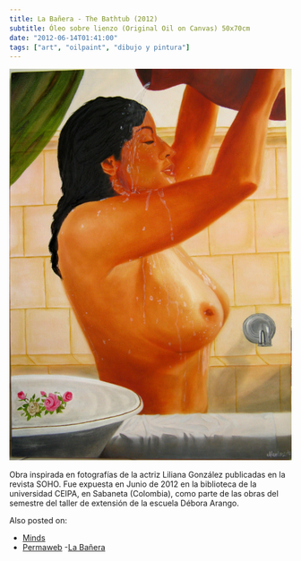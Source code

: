```yaml
---
title: La Bañera - The Bathtub (2012)
subtitle: Óleo sobre lienzo (Original Oil on Canvas) 50x70cm
date: "2012-06-14T01:41:00"
tags: ["art", "oilpaint", "dibujo y pintura"]
---
```


![The Bathtube](/images/la_banera.jpg)

Obra inspirada en fotografías de la actriz Liliana González publicadas en la revista SOHO. Fue expuesta en Junio de 2012 en la biblioteca de la universidad CEIPA, en Sabaneta (Colombia), como parte de las obras del semestre del taller de extensión de la escuela Débora Arango.

Also posted on:

- [Minds](https://www.minds.com/newsfeed/1193028463992102912)
- [Permaweb](https://viewblock.io/arweave/tx/tLeX8GrGPRWDb3FMAzvCxnSD_KFbMlbPSht9KMmePxE?showData) -[La Bañera](http://www.flickr.com/photos/alerios/7309073504/)
